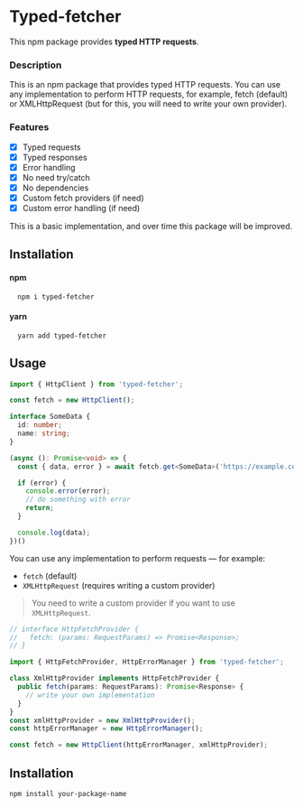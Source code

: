 # Typed-fetcher

This npm package provides **typed HTTP requests**.

### Description
This is an npm package that provides typed HTTP requests. You can use any implementation to perform HTTP requests, for example, fetch (default) or XMLHttpRequest (but for this, you will need to write your own provider).

### Features
- [x] Typed requests
- [x] Typed responses
- [x] Error handling
- [x] No need try/catch
- [x] No dependencies
- [x] Custom fetch providers (if need)
- [x] Custom error handling (if need)

This is a basic implementation, and over time this package will be improved.

## Installation

#### npm
```shell
  npm i typed-fetcher
```

#### yarn
```shell
  yarn add typed-fetcher
```

## Usage
```typescript
import { HttpClient } from 'typed-fetcher';

const fetch = new HttpClient();

interface SomeData {
  id: number;
  name: string;
}

(async (): Promise<void> => {
  const { data, error } = await fetch.get<SomeData>('https://example.com');

  if (error) {
    console.error(error);
    // do something with error
    return;
  }

  console.log(data);
})()
```


You can use any implementation to perform requests — for example:
- `fetch` (default)
- `XMLHttpRequest` (requires writing a custom provider)

> You need to write a custom provider if you want to use `XMLHttpRequest`. 
```typescript
// interface HttpFetchProvider {
//   fetch: (params: RequestParams) => Promise<Response>;
// }

import { HttpFetchProvider, HttpErrorManager } from 'typed-fetcher';

class XmlHttpProvider implements HttpFetchProvider {
  public fetch(params: RequestParams): Promise<Response> {
    // write your own implementation
  }
}
const xmlHttpProvider = new XmlHttpProvider();
const httpErrorManager = new HttpErrorManager();

const fetch = new HttpClient(httpErrorManager, xmlHttpProvider);
```

## Installation

```bash
npm install your-package-name

